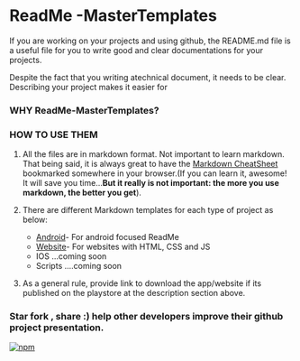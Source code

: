 # ReadMe -MasterTemplates
If you are working on your projects and using github, the README.md file is a useful file for you to write good and clear documentations for  your projects.

Despite the fact that you writing atechnical document, it needs to be clear. Describing your project makes it easier for 
### WHY ReadMe-MasterTemplates?


### HOW TO USE THEM

1. All the files are in markdown format. Not important to learn markdown. That being said, it is always great to have the [Markdown CheatSheet](https://github.com/adam-p/markdown-here/wiki/Markdown-Cheatsheet)
 bookmarked somewhere in your browser.(If you can learn it, awesome! It will save you time...**But it really is not important: the more you use markdown, the better you get**). 

2. There are different Markdown templates for each type of project as below: 
    * [Android](https://github.com/tamzi/ReadMe-MasterTemplates/tree/master/android)- For android focused ReadMe
    * [Website](https://github.com/tamzi/ReadMe-MasterTemplates/tree/master/website)- For websites with HTML, CSS and JS
    * IOS ...coming soon
    * Scripts ....coming soon
3. As a general rule, provide link to download the app/website if its published on the playstore at the description section above.


### Star fork , share :) help other developers improve their github project presentation.

[![npm](https://img.shields.io/npm/l/express.svg?maxAge=2592000)](https://github.com/tamzi/Yolby/blob/master/LICENSE)



